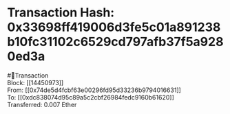 
Transaction Hash: 0x33698ff419006d3fe5c01a891238b10fc31102c6529cd797afb37f5a9280ed3a
====================================================================================
  
#💸Transaction  
Block: [[14450973]]  
From: [[0x74de5d4fcbf63e00296fd95d33236b9794016631]]  
To: [[0xdc838074d95c89a5c2cbf26984fedc9160b61620]]  
Transferred: 0.007 Ether